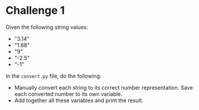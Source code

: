 # Challenge 1

Given the following string values:

- "3.14"
- "1.68"
- "9"
- "-2.5"
- "-1"

In the `convert.py` file, do the following:

- Manually convert each string to its correct number representation. Save each converted number to its own variable.
- Add together all these variables and print the result.
